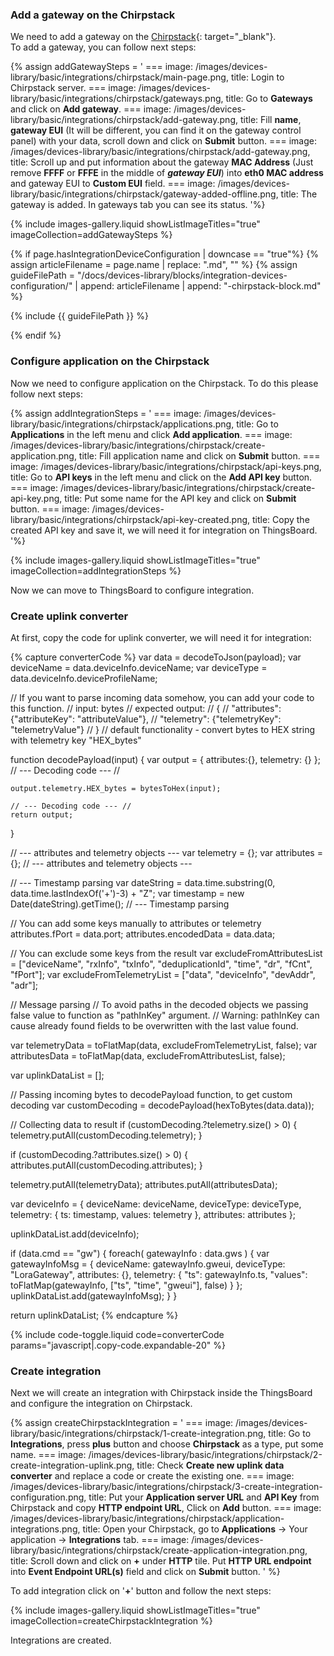 ### Add a gateway on the Chirpstack

We need to add a gateway on the [Chirpstack](https://chirpstack.io){: target="_blank"}.   
To add a gateway, you can follow next steps:

{% assign addGatewaySteps = '
    ===
        image: /images/devices-library/basic/integrations/chirpstack/main-page.png,
        title: Login to Chirpstack server.
    ===
        image: /images/devices-library/basic/integrations/chirpstack/gateways.png,
        title: Go to **Gateways** and click on **Add gateway**.
    ===
        image: /images/devices-library/basic/integrations/chirpstack/add-gateway.png,
        title: Fill **name**, **gateway EUI** (It will be different, you can find it on the gateway control panel) with your data, scroll down and click on **Submit** button.
    ===
        image: /images/devices-library/basic/integrations/chirpstack/add-gateway.png,
        title: Scroll up and put information about the gateway **MAC Address** (Just remove **FFFF** or **FFFE** in the middle of ***gateway EUI***) into **eth0 MAC address** and gateway EUI to **Custom EUI** field.
    ===
        image: /images/devices-library/basic/integrations/chirpstack/gateway-added-offline.png,
        title: The gateway is added. In gateways tab you can see its status.
'%}

{% include images-gallery.liquid showListImageTitles="true" imageCollection=addGatewaySteps %}

{% if page.hasIntegrationDeviceConfiguration | downcase == "true"%}
{% assign articleFilename = page.name |  replace: ".md", "" %}
{% assign guideFilePath = "/docs/devices-library/blocks/integration-devices-configuration/" | append: articleFilename | append: "-chirpstack-block.md" %}

{% include {{ guideFilePath }} %}

{% endif %}

### Configure application on the Chirpstack

Now we need to configure application on the Chirpstack. To do this please follow next steps:  

{% assign addIntegrationSteps = '
    ===
        image: /images/devices-library/basic/integrations/chirpstack/applications.png,
        title: Go to **Applications** in the left menu and click **Add application**.
    ===
        image: /images/devices-library/basic/integrations/chirpstack/create-application.png,
        title: Fill application name and click on **Submit** button.
    ===
        image: /images/devices-library/basic/integrations/chirpstack/api-keys.png,
        title: Go to **API keys** in the left menu and click on the **Add API key** button.
    ===
        image: /images/devices-library/basic/integrations/chirpstack/create-api-key.png,
        title: Put some name for the API key and click on **Submit** button.
    ===
        image: /images/devices-library/basic/integrations/chirpstack/api-key-created.png,
        title: Copy the created API key and save it, we will need it for integration on ThingsBoard.
'%}

{% include images-gallery.liquid showListImageTitles="true" imageCollection=addIntegrationSteps %}

Now we can move to ThingsBoard to configure integration.  

### Create uplink converter

At first, copy the code for uplink converter, we will need it for integration:

{% capture converterCode %}
var data = decodeToJson(payload);
var deviceName = data.deviceInfo.deviceName;
var deviceType = data.deviceInfo.deviceProfileName;

// If you want to parse incoming data somehow, you can add your code to this function.
// input: bytes 
// expected output: 
//  {
//    "attributes": {"attributeKey": "attributeValue"},
//    "telemetry": {"telemetryKey": "telemetryValue"}
//  }
// default functionality - convert bytes to HEX string with telemetry key "HEX_bytes"

function decodePayload(input) {
    var output = { attributes:{}, telemetry: {} };
    // --- Decoding code --- //
    
    output.telemetry.HEX_bytes = bytesToHex(input);
    
    // --- Decoding code --- //
    return output;
}

// --- attributes and telemetry objects ---
var telemetry = {};
var attributes = {};
// --- attributes and telemetry objects ---

// --- Timestamp parsing
var dateString = data.time.substring(0, data.time.lastIndexOf('+')-3) + "Z";
var timestamp = new Date(dateString).getTime();
// --- Timestamp parsing

// You can add some keys manually to attributes or telemetry
attributes.fPort = data.port;
attributes.encodedData = data.data;

// You can exclude some keys from the result
var excludeFromAttributesList = ["deviceName", "rxInfo", "txInfo", "deduplicationId", "time", "dr", "fCnt", "fPort"];
var excludeFromTelemetryList = ["data", "deviceInfo", "devAddr", "adr"];

// Message parsing
// To avoid paths in the decoded objects we passing false value to function as "pathInKey" argument.
// Warning: pathInKey can cause already found fields to be overwritten with the last value found.

var telemetryData = toFlatMap(data, excludeFromTelemetryList, false);
var attributesData = toFlatMap(data, excludeFromAttributesList, false);

var uplinkDataList = [];

// Passing incoming bytes to decodePayload function, to get custom decoding
var customDecoding = decodePayload(hexToBytes(data.data));

// Collecting data to result
if (customDecoding.?telemetry.size() > 0) {
    telemetry.putAll(customDecoding.telemetry);
}

if (customDecoding.?attributes.size() > 0) {
    attributes.putAll(customDecoding.attributes);
}

telemetry.putAll(telemetryData);
attributes.putAll(attributesData);

var deviceInfo = {
    deviceName: deviceName,
    deviceType: deviceType,
    telemetry: {
        ts: timestamp, 
        values: telemetry
    },
    attributes: attributes
};

uplinkDataList.add(deviceInfo);

if (data.cmd == "gw") {
    foreach( gatewayInfo : data.gws ) {
        var gatewayInfoMsg = {
            deviceName: gatewayInfo.gweui,
            deviceType: "LoraGateway",
            attributes: {},
            telemetry: {
                "ts": gatewayInfo.ts,
                "values": toFlatMap(gatewayInfo, ["ts", "time", "gweui"], false)
            }
        };
        uplinkDataList.add(gatewayInfoMsg);
    }
}

return uplinkDataList;
{% endcapture %}

{% include code-toggle.liquid code=converterCode params="javascript|.copy-code.expandable-20" %}

### Create integration

Next we will create an integration with Chirpstack inside the ThingsBoard and configure the integration on Chirpstack.

{% assign createChirpstackIntegration = '
    ===
        image: /images/devices-library/basic/integrations/chirpstack/1-create-integration.png,
        title: Go to **Integrations**, press **plus** button and choose **Chirpstack** as a type, put some name.
    ===
        image: /images/devices-library/basic/integrations/chirpstack/2-create-integration-uplink.png,
        title: Check **Create new uplink data converter** and replace a code or create the existing one.
    ===
        image: /images/devices-library/basic/integrations/chirpstack/3-create-integration-configuration.png,
        title: Put your **Application server URL** and **API Key** from Chirpstack and copy **HTTP endpoint URL**, Click on **Add** button.
    ===
        image: /images/devices-library/basic/integrations/chirpstack/application-integrations.png,
        title: Open your Chirpstack, go to **Applications** -> Your application -> **Integrations** tab.
    ===
        image: /images/devices-library/basic/integrations/chirpstack/create-application-integration.png,
        title: Scroll down and click on **+** under **HTTP** tile. Put **HTTP URL endpoint** into **Event Endpoint URL(s)** field and click on **Submit** button.
'
%}

To add integration click on '**+**' button and follow the next steps:  

{% include images-gallery.liquid showListImageTitles="true" imageCollection=createChirpstackIntegration %} 

Integrations are created.
